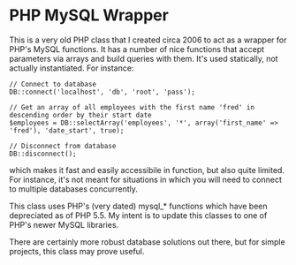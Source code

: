 PHP MySQL Wrapper
=================

This is a very old PHP class that I created circa 2006 to act as a wrapper for PHP's MySQL functions. It has a number of nice functions that accept parameters via arrays and build queries with them. It's used statically, not actually instantiated. For instance:

    // Connect to database
    DB::connect('localhost', 'db', 'root', 'pass');

    // Get an array of all employees with the first name 'fred' in descending order by their start date
    $employees = DB::selectArray('employees', '*', array('first_name' => 'fred'), 'date_start', true);
    
    // Disconnect from database
    DB::disconnect();

which makes it fast and easily accessibile in function, but also quite limited. For instance, it's not meant for situations in which you will need to connect to multiple databases concurrently.

This class uses PHP's (very dated) mysql_* functions which have been depreciated as of PHP 5.5. My intent is to update this classes to one of PHP's newer MySQL libraries.

There are certainly more robust database solutions out there, but for simple projects, this class may prove useful.